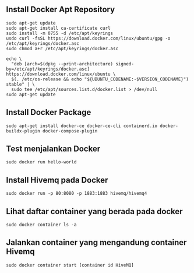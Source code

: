 ## Install Docker Apt Repository
```
sudo apt-get update
sudo apt-get install ca-certificate curl
sudo install -m 0755 -d /etc/apt/keyrings
usdo curl -fsSL https://download.docker.com/linux/ubuntu/gpg -o /etc/apt/keyrings/docker.asc
sudo chmod a+r /etc/apt/keyrings/docker.asc

echo \
  "deb [arch=$(dpkg --print-architecture) signed-by=/etc/apt/keyrings/docker.asc] https://download.docker.com/linux/ubuntu \
  $(. /etc/os-release && echo "${UBUNTU_CODENAME:-$VERSION_CODENAME}") stable" | \
  sudo tee /etc/apt/sources.list.d/docker.list > /dev/null
sudo apt-get update
```

## Install Docker Package
```sudo apt-get install docker-ce docker-ce-cli containerd.io docker-buildx-plugin docker-compose-plugin```

## Test menjalankan Docker
``` sudo docker run hello-world ```

## Install Hivemq pada Docker
```sudo docker run -p 80:8080 -p 1883:1883 hivemq/hivemq4```

## Lihat daftar container yang berada pada docker
```sudo docker container ls -a```

## Jalankan container yang mengandung container Hivemq
```sudo docker container start [container id HiveMQ]```
